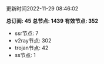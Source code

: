 更新时间2022-11-29 08:46:02

**总订阅: 45**
**总节点: 1439**
**有效节点: 352**
- ssr节点: 7
- v2ray节点: 302
- trojan节点: 42
- ss节点: 1
